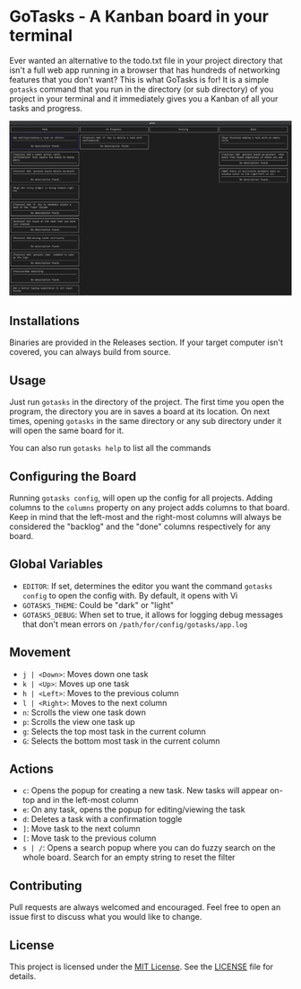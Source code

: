 # GoTasks - A Kanban board in your terminal
Ever wanted an alternative to the todo.txt file in your project directory that isn't a full web app running in a browser that has hundreds of networking features that you don't want? This is what GoTasks is for!
It is a simple `gotasks` command that you run in the directory (or sub directory) of you project in your terminal and it immediately gives you a Kanban of all your tasks and progress.

![promo](./assets/preview_screenshot.png)

## Installations
Binaries are provided in the Releases section. If your target computer isn't covered, you can always build from source.

## Usage
Just run `gotasks` in the directory of the project. The first time you open the program, the directory you are in saves a board at its location. On next times, opening `gotasks` in the same directory or any sub directory under it will open the same board for it.

You can also run `gotasks help` to list all the commands

## Configuring the Board
Running `gotasks config`, will open up the config for all projects. Adding columns to the `columns` property on any project adds columns to that board. Keep in mind that the left-most and the right-most columns will always be considered the "backlog" and the "done" columns respectively for any board.

## Global Variables
- `EDITOR`: If set, determines the editor you want the command `gotasks config` to open the config with. By default, it opens with Vi
- `GOTASKS_THEME`: Could be "dark" or "light"
- `GOTASKS_DEBUG`: When set to true, it allows for logging debug messages that don't mean errors on `/path/for/config/gotasks/app.log`

## Movement
- `j | <Down>`: Moves down one task
- `k | <Up>`: Moves up one task
- `h | <Left>`: Moves to the previous column
- `l | <Right>`: Moves to the next column
- `n`: Scrolls the view one task down
- `p`: Scrolls the view one task up
- `g`: Selects the top most task in the current column
- `G`: Selects the bottom most task in the current column

## Actions
- `c`: Opens the popup for creating a new task. New tasks will appear on-top and in the left-most column
- `e`: On any task, opens the popup for editing/viewing the task
- `d`: Deletes a task with a confirmation toggle
- `]`: Move task to the next column
- `[`: Move task to the previous column
- `s | /`: Opens a search popup where you can do fuzzy search on the whole board. Search for an empty string to reset the filter

## Contributing
Pull requests are always welcomed and encouraged. Feel free to open an issue first to discuss what you would like to change.


## License
This project is licensed under the [MIT License](https://choosealicense.com/licenses/mit/). See the [LICENSE](LICENSE) file for details.